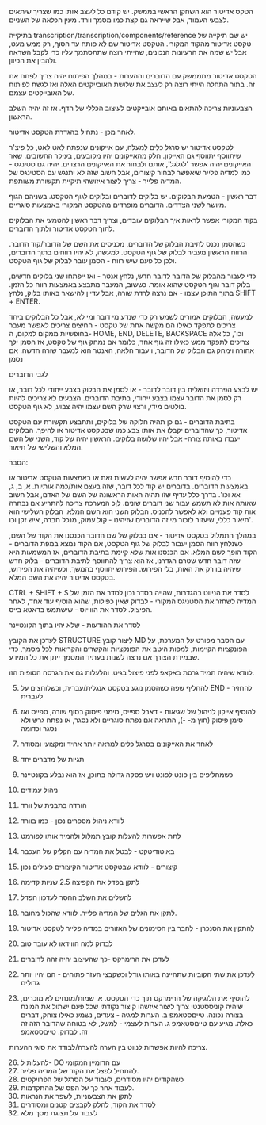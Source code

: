 הטקס אדיטור הוא השחקן הראשי בממשק. 
 יש קודם כל לעצב אותו כמו שצריך 
 שיתאים לצבעי העמוד, אבל שייראה גם קצת כמו מסמך וורד. 
 מעין הכלאה של השניים. 


 בתיקייה transcription/transcription/components/reference
 יש שם תיקייה של טקסט אדיטור מהקוד המקורי. 
 הטקסט אדיטור שם לא פותח עד הסוף, 
 רק ממש מעט, אבל יש שמה את הרעיונות הנכונים, שהייתי
 רוצה שתתסתמך עליו כדי לקבל השראה ולהבין את הכיוון. 


הטקסט אדיטור מתממשק עם הדוברים וההערות - במהלך הפיתוח יהיה צריך לפתח את זה. בתור התחלה הייתי רוצה רק לעצב את שלושת האובייקטים האלה ואז לגשת לפיתוח של האובייקטים עצמם. 

הצבעוניות צריכה להתאים באותם אובייקטים לעיצוב הכללי של הדף. אז זה  יהיה השלב הראשון. 

לאחר מכן - נתחיל בהגדרת הטקסט אדיטור. 

לטקסט אדיטור יש סרגל כלים למעלה, עם אייקונים שנפתח לאט לאט, כל פיצ'ר שיתווסף יתווסף גם האייקון. חלק מהאייקונים יהיו מקובעים, בעיקר החשובים. שאר האייקונים יהיה אפשר 'לגלגל', אותם ולבחור את האייקונים הרצויים. יהיה גם סטינגס - כמו למדיה פלייר שיאפשר לבחור קיצורים, אבל חשוב שזה לא יתנגש עם הסטינגס של המדיה פלייר - צריך ליצור איזושהי תיקיית תקשורת משותפת. 

דבר ראשון - הטמעת הבלוקים. 
יש בלוקים לדוברים ובלוקים לגוף הטקסט. בשניהם הגוף מיושר לשני הצדדים. הדוברים מופרדים מהטקסט המקורי באמצעות סוגריים. 

בקוד המקורי אפשר לראות איך הבלוקים עובדים, וצריך דבר ראשון להטמעי את הבלוקים לתוך הטקסט אדיטור ולתוך הדוברים. 

כשהסמן נכנס לתיבת הבלוק של הדוברים, מכניסים את השם של הדובר/קוד הדובר. הרווח הראשון מעביר לבלוק של גוף הטקסט. למעשה, לא יהיו רווחים בתוך הדוברים, ולכן כל פעם שיש רווח - הסמן עובר לבלוק של גוף הטקסט. 

כדי לעבור מהבלוק של הדובר לדובר חדש, נלחץ אנטר - ואז ייפתחו שני בלוקים חדשים, בלוק דובר וגוף הטקסט שהוא אומר. כששוב, המעבר מתבצע באמצעות רווח כל הזמן. 
בתוך התוכן עצמו - אם נרצה לרדת שורה, אבל עדיין להישאר באותו בלוק, נלחץ SHIFT + ENTER. 

למעשה, הבלוקים אמורים לשמש רק כדי שנדע מי דובר ומי לא, אבל כל הבלוקים ביחד צריכים לתפקד כאילו הם מקשה אחת של טקסט - החיצים צריכים לאפשר מעבר בחופשיות ממקום למקום, ה- HOME, END, DELETE, BACKSPACE וכו', כל אלה צריכים לתפקד ממש כאילו זה גוף אחד, כלומר אם נמחק גוף של טקסט, אז הסמן ילך אחורה וימחק גם הבלוק של הדובר, ויעבור הלאה, האנטר הוא למעבר שורה חדשה. אם נסמן

לגבי הדוברים 

יש לבצע הפרדה ויזואלית בין דובר לדובר - או לסמן את הבלוק בצבע ייחודי לכל דובר, או רק לסמן את הדובר עצמו בצבע ייחודי, בתיבת הדוברים. הצבעים לא צריכים להיות בולטים מידי, ורצוי שרק השם עצמו יהיה צבוע, לא גוף הטקסט. 

בתיבת הדוברים - גם כן תהיה חלוקה של בלוקים, ותתבצע תקשורת עם הטקסט אדיטור, כך שהדוברים יקבלו את אותו צבע כמו שבטקסט אדיטור או להיפך. 
הבלוקים יעבדו באותה צורה- אבל יהיו שלושה בלוקים. 
הראשון יהיה של קוד, השני של השם המלא והשלישי של תיאור. 

הסבר:

כדי להוסיף דובר חדש אפשר יהיה לעשות זאת או באמצעות הטקסט אדיטור או באמצעות הדוברים. 
בדוברים יש קוד לכל דובר, שזה בעצם אות/כמה אותיות. א, ב, ג, אא וכו'. בדרך כלל עדיף שזו תהיה האות הראשונה של השם של האדם, אבל חשוב שאותה אות לא תשמש עבור שני דוברים שונים. לןכ המערכת צריכה להתריע אם נבחרה אות קוד פעמיים ולא לאפשר להכניס. הבלוק השני הוא השם המלא. הבלוק השלישי הוא תיאור כללי, שיעזור לזכור מי זה הדוברים שזיהינו - קול עמוק, מנכל חברה, איש זקן וכו'. 

במהלך התמלול בטקסט אדיטור - אם בבלוק של שם הדובר הכנסנו את הקוד של השם, כשנלחץ רווח הסמן יעבור לבלוק של גוף הטקסט, אם הקוד נמצא במפת הדוברים - הקוד הופך לשם המלא. אם הכנסנו אות שלא קיימת בתיבת הדוברים, אז המשמעות היא שזה דובר חדש שטרם הגדרנו, אז הוא צריך להתווסף לתיבת הדוברים - בלוק חדש שיהיה בו רק את האות, בלי הפירוש. הפירוש יתווסף בהמשך, וכשיהיה את הפירוש, בטקסט אדיטור יהיה את השם המלא. 


CTRL + SHIFT + S
לסדר את הניווט בהגדרות, שהייה בסדר נכון
לסדר את הזמן של המדיה
לשחזר את הסטניגס המקורי - לבדוק שאין כפילות, שהוא הוסיף עוד אחד, לאחר הפיצול. 
לסדר את הווייוס - שישתמש בדאטא בייס. 

לסדר את ההודעות - שלא יהיו בתוך הקונטיינר

לעדכן את הקובץ STRUCTURE
ליצור קובץ MD עם הסבר מפורט על המערכת, על הפונקציות הקיימות, למפות היטב את הפונקציות והקשרים והקריאות לכל מסמך, כדי שבמידת הצורך אם נרצה לשנות בעתיד המסמך ייתן את כל המידע. 

לוודא שיהיה תמיד גרסת באקאפ לפני פיצול בגיט. והלעלות גם את הגרסה הסופית הזו.




5. להחליף שפה כשהסמן נוגע בטקסט אנגלית/עברית, וכשלוחצים על END - להחזיר לעברית
7. להוסיף אייקון לניהול של שגיאות - דאבל ספייס, סימני פיסוק בסוף שורה, ספייס ואז סימן פיסוק (חוץ מ- -), התראה אם נפתח סוגריים ולא נסגר, או נפתח גרש ולא נסגר וכדומה
17. לאחד את האייקונים בסרגל כלים למראה יותר אחיד ומקצועי ומסודר
34. תגיות של מדברים יחד
35. כשמחליפים בין פונט לפונט ויש פסקה גדולה בתוכן, אז הוא נבלע בקונטיינר
9. ניהול עמודים
11. הורדה בתבנית של וורד
12. לוודא ניהול מספרים נכון - כמו בוורד 
19. לתת אפשרות להעלות קובץ תמלול ולהמיר אותו לפורמט


13. באוטודיטקט - לבטל את המדיה עם הקליק של העכבר
14. קיצורים - לוודא שבטקסט אדיטור הקיצורים פעילים נכון
15. לתקן בפדל את הקפיצה 2.5 שניות קדימה
16. להשלים את השלב החסר לעדכון הפדל
24. לתקן את הגלים של המדיה פלייר. לוודא שהכול מחובר.
25. להתקין את הסנכרן - לחבר בין הסימונים של האזורים במדיה פלייר לטקסט אדיטור
33. לבדוק למה הווידאו לא עובד טוב



20. לעדכן את הרימרקס -כך שהעיצוב יהיה זהה לדוברים
21. לעדכן את שתי הקוביות שתהיינה באותו גודל וכשקבצי העזר פתוחים - הם יהיו יותר גדולים
22. להוסיף את הלוגיקה של הרימרקס תוך כדי הטקסט. 
א. שמות/מונחים לא מוכרים, שיהיה קוניססטנטי
צריך ליצור איזשהו קיצור נקודתי שכל פעם ישתול את המונח בצורה  נכונה. טייםסטאמפ
ב. הערות למגיה  - צעדים, נשמע כאילו צוחק, דברים כאלה. מגיע עם טייםסטאמפ
ג. הערות לעצמי - למשל, לא בטוחה שהדובר הזה זה זה. לבדוק. טייםסטאמפ

צריכה להיות אפשרות לנווט בין הערה להערה/לבודד את סוגי ההערות.


26. להעלות ל- DO עם הדומיין המקומי
27. להתחיל לפצל את הקוד של המדיה פלייר. 
28. כשהקודים יהיו מסודרים, לעבוד על הסרגל של הפרויקטים
29. לעבוד אחר כך על הפס של ההתקדמות. 
30. לתקן את הצבעוניות, לשפר את הנראות
31. לסדר את הקוד, לחלק לקבצים קטנים ומסודרים
32. לעבוד על תצוגת מסך מלא
